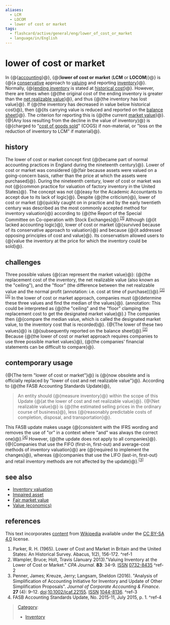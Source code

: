 ```yaml
---
aliases:
  - LCM
  - LOCOM
  - lower of cost or market
tags:
  - flashcard/active/general/eng/lower_of_cost_or_market
  - language/in/English
---
```


# lower of cost or market

In {@{[accounting](accounting.md)}@}, {@{__lower of cost or market__ \(__LCM__ or __LOCOM__\)}@} is {@{a [conservative](convention%20of%20conservatism.md) approach to [valuing](valuation%20(finance).md) and reporting [inventory](inventory.md)}@}. Normally, {@{[ending inventory](ending%20inventory.md) is stated at [historical cost](historical%20cost.md)}@}. However, there are times when {@{the original cost of the ending inventory is greater than the [net realizable value](net%20realizable%20value.md)}@}, and thus {@{the inventory has lost value}@}. If {@{the inventory has decreased in value below historical cost}@}, then {@{its carrying value is reduced and reported on the [balance sheet](balance%20sheet.md)}@}. The criterion for reporting this is {@{the current [market value](market%20value.md)}@}. {@{Any loss resulting from the decline in the value of inventory}@} is {@{charged to "[cost of goods sold](cost%20of%20goods%20sold.md)" \(COGS\) if non-material, or "loss on the reduction of inventory to LCM" if material}@}. <!--SR:!2026-02-02,298,332!2026-03-21,338,345!2025-11-23,242,332!2026-03-26,342,345!2026-03-26,342,345!2026-02-04,300,332!2026-03-22,339,345!2025-11-30,248,332!2026-01-10,280,332!2028-02-18,864,332!2026-06-09,371,305-->

## history

The lower of cost or market concept first {@{became part of normal accounting practices in England during the nineteenth century}@}. Lower of cost or market was considered {@{fair because assets were valued on a going-concern basis, rather than the price at which the assets were purchased}@}. During the nineteenth century, lower of cost or market was not {@{common practice for valuation of factory inventory in the United States}@}. The concept was not {@{easy for the Academic Accountants to accept due to its lack of logic}@}. Despite {@{the criticism}@}, lower of cost or market {@{quickly caught on in practice and by the early twentieth century was described as the most commonly accepted method for inventory valuation}@} according to {@{the Report of the Special Committee on Co-operation with Stock Exchanges}@}.<sup>[\[1\]](#^ref-1)</sup> Although {@{it lacked accounting logic}@}, lower of cost or market {@{survived because of its conservative approach to valuation}@} and because {@{it addressed opposing principles of cost and value}@}. Its conservatism allowed users to {@{value the inventory at the price for which the inventory could be sold}@}. <!--SR:!2026-02-01,297,332!2026-10-07,422,292!2026-03-20,337,345!2026-03-19,336,345!2025-11-23,242,332!2026-01-02,260,292!2027-03-13,569,292!2026-03-20,337,345!2028-01-15,840,332!2026-03-27,343,345!2027-06-13,670,332-->

## challenges

Three possible values {@{can represent the market value}@}: {@{the replacement cost of the inventory, the net realizable value \(also known as the "ceiling"\), and the "floor" \(the difference between the net realizable value and the normal profit (annotation: i.e. cost at time of purchase)\)}@}.<sup>[\[2\]](#^ref-2)</sup><sup>[\[3\]](#^ref-3)</sup> In the lower of cost or market approach, companies must {@{determine these three values and find the median of the values}@}. (annotation: This could be interpreted as {@{the "ceiling" and the "floor" clamping the replacement cost to get the designated market value}@}.) The companies then {@{compare the median value, which is called the designated market value, to the inventory cost that is recorded}@}. {@{The lower of these two values}@} is {@{subsequently reported on the balance sheet}@}.<sup>[\[2\]](#^ref-2)</sup> Because {@{the lower of cost or market approach requires companies to use three possible market values}@}, {@{the companies' financial statements can be difficult to compare}@}. <!--SR:!2026-03-24,340,345!2026-09-11,379,265!2026-02-04,300,332!2025-11-04,208,312!2026-08-04,389,305!2026-01-08,278,332!2026-03-26,342,345!2026-01-07,277,332!2026-02-03,299,332-->

## contemporary usage

{@{The term "lower of cost or market"}@} is {@{now obsolete and is officially replaced by "lower of cost and net realizable value"}@}. According to {@{the FASB Accounting Standards Update}@}, <!--SR:!2026-02-04,300,332!2026-03-22,339,345!2026-03-27,343,345-->

> An entity should {@{measure inventory}@} within the scope of this Update {@{at the lower of cost and net realizable value}@}. {@{Net realizable value}@} is {@{the estimated selling prices in the ordinary course of business}@}, less {@{reasonably predictable costs of completion, disposal, and transportation}@}. <!--SR:!2026-03-23,339,345!2026-01-09,277,330!2026-01-09,279,332!2027-05-10,563,285!2025-10-13,4,341-->

This FASB update makes usage {@{consistent with the IFRS wording and removes the use of "or" in a context where "and" was always the correct one}@}.<sup>[\[4\]](#^ref-4)</sup> However, {@{the update does not apply to all companies}@}. {@{Companies that use the FIFO \(first-in, first-out\) and average-cost methods of inventory valuation}@} are {@{required to implement the changes}@}, whereas {@{companies that use the LIFO \(last-in, first-out\) and retail inventory methods are not affected by the update}@}.<sup>[\[3\]](#^ref-3)</sup> <!--SR:!2026-03-27,343,345!2026-02-04,300,332!2027-11-01,753,305!2026-05-03,337,292!2026-03-21,338,345-->

## see also

- [Inventory valuation](inventory%20valuation.md)
- [Impaired asset](impaired%20asset.md)
- [Fair market value](fair%20market%20value.md)
- [Value \(economics\)](value%20(economics).md)

## references

This text incorporates [content](https://en.wikipedia.org/wiki/lower_of_cost_or_market) from [Wikipedia](Wikipedia.md) available under the [CC BY-SA 4.0](https://creativecommons.org/licenses/by-sa/4.0/) license.

1. Parker, R. H. \(1965\). Lower of Cost and Market in Britain and the United States: An Historical Survey. Abacus, 1\(2\), 156-172. <a id="^ref-1"></a>^ref-1
2. Wampler, Bruce; Holt, Travis \(January 2013\)."Valuing Inventory at the Lower of Cost or Market." _CPA Journal_. __83__: 34–9. [ISSN](International%20Standard%20Serial%20Number.md) [0732-8435](https://www.worldcat.org/issn/0732-8435) <a id="^ref-2"></a>^ref-2
3. <a id="CITEREFPennerKreuzeLangsam2016"></a> Penner, James; Kreuze, Jerry; Langsam, Sheldon \(2016\). "Analysis of Simplification of Accounting Initiative for Inventory and Update of Other Simplification Proposals". _Journal of Corporate Accounting & Finance_. __27__ \(4\): 9–12. [doi](doi%20(identifier).md):[10.1002/jcaf.22155](https://doi.org/10.1002%2Fjcaf.22155). [ISSN](ISSN%20(identifier).md) [1044-8136](https://search.worldcat.org/issn/1044-8136). <a id="^ref-3"></a>^ref-3
4. FASB Accounting Standards Update, No. 2015-11, July 2015, p. 1. <a id="^ref-4"></a>^ref-4

> [Category](https://en.wikipedia.org/wiki/Help:Category):
>
> - [Inventory](https://en.wikipedia.org/wiki/Category:Inventory)
